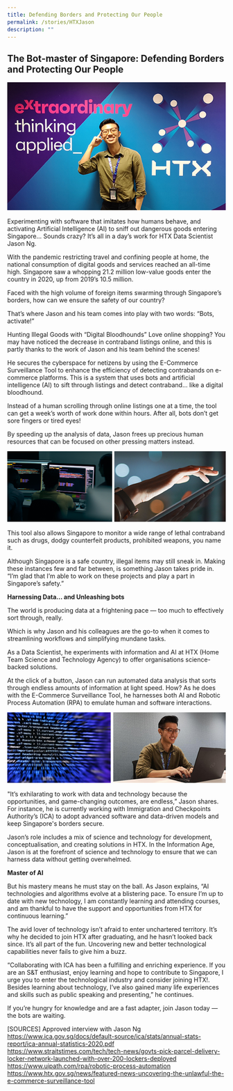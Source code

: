 ```yaml
---
title: Defending Borders and Protecting Our People
permalink: /stories/HTXJason
description: ""
---
```

## The Bot-master of Singapore: Defending Borders and Protecting Our People 

![](/images/article-imageHTX-article-1.png)

Experimenting with software that imitates how humans behave, and activating Artificial Intelligence (AI) to sniff out dangerous goods entering Singapore... Sounds crazy? It’s all in a day’s work for HTX Data Scientist Jason Ng.

With the pandemic restricting travel and confining people at home, the national consumption of digital goods and services reached an all-time high. Singapore saw a whopping 21.2 million low-value goods enter the country in 2020, up from 2019’s 10.5 million.

Faced with the high volume of foreign items swarming through Singapore’s borders, how can we ensure the safety of our country? 

That’s where Jason and his team comes into play with two words: “Bots, activate!”

Hunting Illegal Goods with “Digital Bloodhounds”
Love online shopping? You may have noticed the decrease in contraband listings online, and this is partly thanks to the work of Jason and his team behind the scenes!


He secures the cyberspace for netizens by using the E-Commerce Surveillance Tool to enhance the efficiency of detecting contrabands on e-commerce platforms. This is a system that uses bots and artificial intelligence (AI) to sift through listings and detect contraband… like a digital bloodhound.

Instead of a human scrolling through online listings one at a time, the tool can get a week’s worth of work done within hours. After all, bots don’t get sore fingers or tired eyes!

By speeding up the analysis of data, Jason frees up precious human resources that can be focused on other pressing matters instead.

![](/images/article-imageHTX-article-2.png)

This tool also allows Singapore to monitor a wide range of lethal contraband such as drugs, dodgy counterfeit products, prohibited weapons, you name it.

Although Singapore is a safe country, illegal items may still sneak in. Making these instances few and far between, is something Jason takes pride in. “I’m glad that I’m able to work on these projects and play a part in Singapore’s safety.”

**Harnessing Data... and Unleashing bots**

The world is producing data at a frightening pace — too much to effectively sort through, really.

Which is why Jason and his colleagues are the go-to when it comes to streamlining workflows and simplifying mundane tasks. 

As a Data Scientist, he experiments with information and AI at HTX (Home Team Science and Technology Agency) to offer organisations science-backed solutions. 

At the click of a button, Jason can run automated data analysis that sorts through endless amounts of information at light speed. How? As  he does with the E-Commerce Surveillance Tool, he harnesses both AI and Robotic Process Automation (RPA) to emulate human and software interactions.

![](/images/article-imageHTX-article-3.png)

"It’s exhilarating to work with data and technology because the opportunities, and game-changing outcomes, are endless,” Jason shares. For instance, he is currently working with Immigration and Checkpoints Authority’s (ICA) to adopt advanced software and data-driven models and keep Singapore's borders secure.

Jason’s role includes a mix of science and technology for development, conceptualisation, and creating solutions in HTX. In the Information Age, Jason is at the forefront  of science and technology to ensure that we can harness data without getting overwhelmed. 

**Master of AI**

But his mastery means he must stay on the ball. As Jason explains, “AI technologies and algorithms evolve at a blistering pace. To ensure I’m up to date with new technology, I am constantly learning and attending courses, and am thankful to have the support and opportunities from HTX for continuous learning.”

The avid lover of technology isn’t afraid to enter unchartered territory. It’s why he decided to join HTX after graduating, and he hasn’t looked back since. It’s all part of the fun. Uncovering new and better technological capabilities never fails to give him a buzz.

“Collaborating with ICA has been a fulfilling and enriching experience. If you are an S&T enthusiast, enjoy learning and hope to contribute to Singapore, I urge you to enter the technological industry and consider joining HTX!. Besides learning about technology, I’ve also gained many life experiences and skills such as public speaking and presenting,” he continues.

If you’re hungry for knowledge and are a fast adapter, join Jason today — the bots are waiting.

[SOURCES]
Approved interview with Jason Ng
https://www.ica.gov.sg/docs/default-source/ica/stats/annual-stats-report/ica-annual-statistics-2020.pdf 
https://www.straitstimes.com/tech/tech-news/govts-pick-parcel-delivery-locker-network-launched-with-over-200-lockers-deployed
https://www.uipath.com/rpa/robotic-process-automation
https://www.htx.gov.sg/news/featured-news-uncovering-the-unlawful-the-e-commerce-surveillance-tool 

